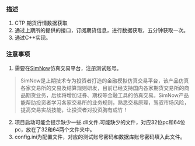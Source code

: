 ### 描述
1. CTP 期货行情数据获取
2. 通过上期所的提供的接口，订阅期货信息，进行数据获取，五分钟获取一次。 
3. 通过C++实现。

### 注意事项
1. 需要在[SimNow](http://www.simnow.com.cn/)仿真交易平台，注册测试账号。
>SimNow是上期技术专为投资者打造的金融模拟仿真交易平台，该产品仿真各家交易所的交易及结算规则研发，目前已经支持国内各家期货交易所的商品期货业务，后续将增加证券、期权等金融工具的仿真交易。SimNow产品能帮助投资者学习各家交易所的业务规则，熟悉交易原理，驾驭市场风险，提高交易实战技能，让投资者对投资胸有成竹！ 
2. 项目启动可能会提示缺少一些.dll文件.可能缺少的文件，对应32位pc和64位pc，放在了32和64两个文件夹中。
3. config.ini为配置文件，对应的测试账号密码和数据库账号密码填入此文件。
